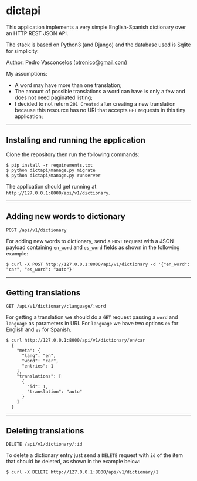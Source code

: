 # dictapi

This application implements a very simple English-Spanish dictionary over an HTTP REST JSON API.

The stack is based on Python3 (and Django) and the database used is Sqlite for simplicity.

Author: Pedro Vasconcelos (ptronico@gmail.com)

My assumptions:
 * A word may have more than one translation;
 * The amount of possible translations a word can have is only a few and does not need paginated listing;
 * I decided to not return `201 Created` after creating a new translation because this resource has no URI that accepts `GET` requests in this tiny application;

----

## Installing and running the application

Clone the repository then run the following commands:

```console
$ pip install -r requirements.txt
$ python dictapi/manage.py migrate
$ python dictapi/manage.py runserver
```

The application should get running at `http://127.0.0.1:8000/api/v1/dictionary`.

----

## Adding new words to dictionary

`POST /api/v1/dictionary`

For adding new words to dictionary, send a `POST` request with a JSON payload containing `en_word` and `es_word` fields as shown in the following example:

```console
$ curl -X POST http://127.0.0.1:8000/api/v1/dictionary -d '{"en_word": "car", "es_word": "auto"}'
```

----

## Getting translations

`GET /api/v1/dictionary/:language/:word`

For getting a translation we should do a `GET` request passing a `word` and `language` as parameters in URI. For `language` we have two options `en` for English and `es` for Spanish.

```console
$ curl http://127.0.0.1:8000/api/v1/dictionary/en/car
  {
    "meta": {
      "lang": "en",
      "word": "car",
      "entries": 1
    },
    "translations": [
      {
        "id": 1,
        "translation": "auto"
      }
    ]
  }
```

----

## Deleting translations

`DELETE /api/v1/dictionary/:id`

To delete a dictionary entry just send a `DELETE` request with `id` of the ítem that should be deleted, as shown in the example below:

```console
$ curl -X DELETE http://127.0.0.1:8000/api/v1/dictionary/1
```
